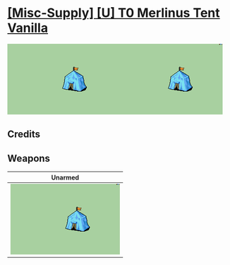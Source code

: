 # [\[Misc-Supply\] \[U\] T0 Merlinus Tent Vanilla](./)

<img src="./8.%20Unarmed/Unarmed_000.png" alt="[Misc-Supply] [U] T0 Merlinus Tent Vanilla standing" />

## Credits



## Weapons


|Unarmed |
|  :---: |
| <img alt="Unarmed animation" src="./8.%20Unarmed/Unarmed.gif" /> |
